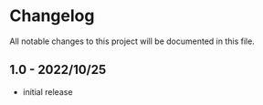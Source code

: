 # Changelog
All notable changes to this project will be documented in
this file.

## 1.0 - 2022/10/25
* initial release